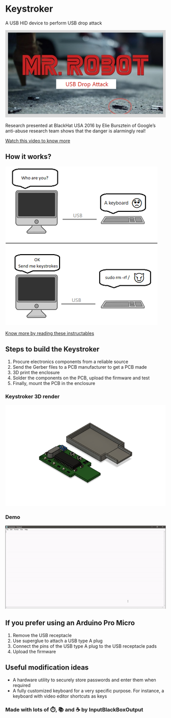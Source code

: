 # Keystroker
A USB HID device to perform USB drop attack

![MR. ROBOT](docs/mr_robot.png)

Research presented at BlackHat USA 2016 by Elie Bursztein of Google’s anti-abuse research team shows that the danger is alarmingly real!

[Watch this video to know more](https://www.youtube.com/watch?v=ZI5fvU5QKwQ&feature=emb_logo)

## How it works?
![USB Drop Attack](docs/usb_drop_attack.png)

[Know more by reading these instructables](https://www.instructables.com/Keystroker-USB-Drop-Attack/)

## Steps to build the Keystroker 
1. Procure electronics components from a reliable source
1. Send the Gerber files to a PCB manufacturer to get a PCB made
1. 3D print the enclosure
1. Solder the components on the PCB, upload the firmware and test
1. Finally, mount the PCB in the enclosure

### Keystroker 3D render
![render](https://github.com/InputBlackBoxOutput/Keystroker/blob/main/docs/pendrive%20enclosure.png)

### Demo 
![Demo](https://github.com/InputBlackBoxOutput/Keystroker/blob/main/pro%20micro/images/demo.gif)

## If you prefer using an Arduino Pro Micro
1. Remove the USB receptacle  
1. Use superglue to attach a USB type A plug
1. Connect the pins of the USB type A plug to the USB receptacle pads
1. Upload the firmware 

##  Useful modification ideas
- A hardware utility to securely store passwords and enter them when required
- A fully customized keyboard for a very specific purpose. For instance, a keyboard with video editor shortcuts as keys

### Made with lots of ⏱️, 📚 and ☕ by InputBlackBoxOutput
